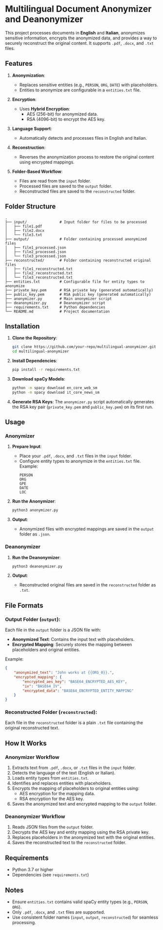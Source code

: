# Multilingual Document Anonymizer and Deanonymizer

This project processes documents in **English** and **Italian**, anonymizes sensitive information, encrypts the anonymized data, and provides a way to securely reconstruct the original content. It supports `.pdf`, `.docx`, and `.txt` files.

## Features

1. **Anonymization**:
   - Replaces sensitive entities (e.g., `PERSON`, `ORG`, `DATE`) with placeholders.
   - Entities to anonymize are configurable in a `entities.txt` file.

2. **Encryption**:
   - Uses **Hybrid Encryption**:
     - AES (256-bit) for anonymized data.
     - RSA (4096-bit) to encrypt the AES key.

3. **Language Support**:
   - Automatically detects and processes files in English and Italian.

4. **Reconstruction**:
   - Reverses the anonymization process to restore the original content using encrypted mappings.

5. **Folder-Based Workflow**:
   - Files are read from the `input` folder.
   - Processed files are saved to the `output` folder.
   - Reconstructed files are saved to the `reconstructed` folder.

## Folder Structure

```
.
├── input/               # Input folder for files to be processed
│   ├── file1.pdf
│   ├── file2.docx
│   └── file3.txt
├── output/              # Folder containing processed anonymized files
│   ├── file1_processed.json
│   ├── file2_processed.json
│   └── file3_processed.json
├── reconstructed/       # Folder containing reconstructed original files
│   ├── file1_reconstructed.txt
│   ├── file2_reconstructed.txt
│   └── file3_reconstructed.txt
├── entities.txt         # Configurable file for entity types to anonymize
├── private_key.pem      # RSA private key (generated automatically)
├── public_key.pem       # RSA public key (generated automatically)
├── anonymizer.py        # Main anonymizer script
├── deanonymizer.py      # Deanonymizer script
├── requirements.txt     # Python dependencies
└── README.md            # Project documentation
```

## Installation

1. **Clone the Repository**:
   ```bash
   git clone https://github.com/your-repo/multilingual-anonymizer.git
   cd multilingual-anonymizer
   ```

2. **Install Dependencies**:
   ```bash
   pip install -r requirements.txt
   ```

3. **Download spaCy Models**:
   ```bash
   python -m spacy download en_core_web_sm
   python -m spacy download it_core_news_sm
   ```

4. **Generate RSA Keys**:
   The `anonymizer.py` script automatically generates the RSA key pair (`private_key.pem` and `public_key.pem`) on its first run.

## Usage

### Anonymizer

1. **Prepare Input**:
   - Place your `.pdf`, `.docx`, and `.txt` files in the `input` folder.
   - Configure entity types to anonymize in the `entities.txt` file. Example:
     ```
     PERSON
     ORG
     GPE
     DATE
     LOC
     ```

2. **Run the Anonymizer**:
   ```bash
   python3 anonymizer.py
   ```

3. **Output**:
   - Anonymized files with encrypted mappings are saved in the `output` folder as `.json`.

### Deanonymizer

1. **Run the Deanonymizer**:
   ```bash
   python3 deanonymizer.py
   ```

2. **Output**:
   - Reconstructed original files are saved in the `reconstructed` folder as `.txt`.

## File Formats

### Output Folder (`output`):
Each file in the `output` folder is a JSON file with:
- **Anonymized Text**: Contains the input text with placeholders.
- **Encrypted Mapping**: Securely stores the mapping between placeholders and original entities.

Example:
```json
{
    "anonymized_text": "John works at {{ORG_0}}.",
    "encrypted_mapping": {
        "encrypted_aes_key": "BASE64_ENCRYPTED_AES_KEY",
        "iv": "BASE64_IV",
        "encrypted_data": "BASE64_ENCRYPTED_ENTITY_MAPPING"
    }
}
```

### Reconstructed Folder (`reconstructed`):
Each file in the `reconstructed` folder is a plain `.txt` file containing the original reconstructed text.

## How It Works

### Anonymizer Workflow
1. Extracts text from `.pdf`, `.docx`, or `.txt` files in the `input` folder.
2. Detects the language of the text (English or Italian).
3. Loads entity types from `entities.txt`.
4. Identifies and replaces entities with placeholders.
5. Encrypts the mapping of placeholders to original entities using:
   - AES encryption for the mapping data.
   - RSA encryption for the AES key.
6. Saves the anonymized text and encrypted mapping to the `output` folder.

### Deanonymizer Workflow
1. Reads JSON files from the `output` folder.
2. Decrypts the AES key and entity mapping using the RSA private key.
3. Replaces placeholders in the anonymized text with the original entities.
4. Saves the reconstructed text to the `reconstructed` folder.

## Requirements

- Python 3.7 or higher
- Dependencies (see `requirements.txt`)

## Notes

- Ensure `entities.txt` contains valid spaCy entity types (e.g., `PERSON`, `ORG`).
- Only `.pdf`, `.docx`, and `.txt` files are supported.
- Use consistent folder names (`input`, `output`, `reconstructed`) for seamless processing.


```